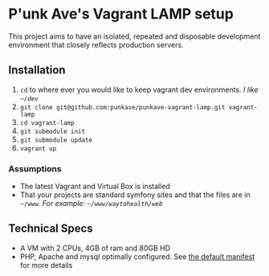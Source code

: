 # P'unk Ave's Vagrant LAMP setup

This project aims to have an isolated, repeated and disposable development environment that closely reflects production servers.

## Installation

1. `cd` to where ever you would like to keep vagrant dev environments. *I like `~/dev`*
2. `git clone git@github.com:punkave/punkave-vagrant-lamp.git vagrant-lamp`
3. `cd vagrant-lamp`
4. `git submodule init`
5. `git submodule update`
6. `vagrant up`

### Assumptions

* The latest Vagrant and Virtual Box is installed
* That your projects are standard symfony sites and that the files are in `~/www`. *For example: `~/www/waytohealth/web`*

## Technical Specs

* A VM with 2 CPUs, 4GB of ram and 80GB HD
* PHP, Apache and mysql optimally configured. See [the default manifest](/punkave/punkave-vagrant-lamp/blob/master/provision/manifests/default.pp) for more details
